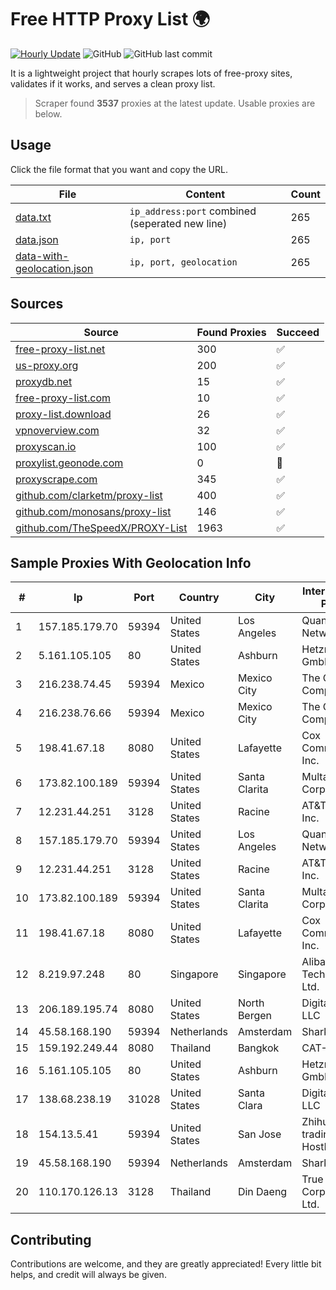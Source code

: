 
# Free HTTP Proxy List 🌍

[![Hourly Update](https://github.com/mertguvencli/http-proxy-list/actions/workflows/main.yml/badge.svg?branch=main)](https://github.com/mertguvencli/http-proxy-list/actions/workflows/main.yml)
![GitHub](https://img.shields.io/github/license/mertguvencli/http-proxy-list)
![GitHub last commit](https://img.shields.io/github/last-commit/mertguvencli/http-proxy-list)

It is a lightweight project that hourly scrapes lots of free-proxy sites, validates if it works, and serves a clean proxy list.


> Scraper found **3537** proxies at the latest update. Usable proxies are below.

## Usage

Click the file format that you want and copy the URL.


|File|Content|Count|
|----|-------|-----|
|[data.txt](https://raw.githubusercontent.com/mertguvencli/http-proxy-list/main/proxy-list/data.txt)|`ip_address:port` combined (seperated new line)|265|
|[data.json](https://raw.githubusercontent.com/mertguvencli/http-proxy-list/main/proxy-list/data.json)|`ip, port`|265|
|[data-with-geolocation.json](https://raw.githubusercontent.com/mertguvencli/http-proxy-list/main/proxy-list/data-with-geolocation.json)|`ip, port, geolocation`|265|

## Sources

|Source|Found Proxies|Succeed|
|------|-------------|-------|
|[free-proxy-list.net](https://free-proxy-list.net)|300|✅|
|[us-proxy.org](https://www.us-proxy.org)|200|✅|
|[proxydb.net](http://proxydb.net)|15|✅|
|[free-proxy-list.com](https://free-proxy-list.com/?page=&port=&type%5B%5D=http&type%5B%5D=https&up_time=0&search=Search)|10|✅|
|[proxy-list.download](https://www.proxy-list.download/HTTP)|26|✅|
|[vpnoverview.com](https://vpnoverview.com/privacy/anonymous-browsing/free-proxy-servers)|32|✅|
|[proxyscan.io](https://www.proxyscan.io)|100|✅|
|[proxylist.geonode.com](https://proxylist.geonode.com/api/proxy-list?limit=300&page=1&sort_by=lastChecked&sort_type=desc&protocols=http,https)|0|🚫|
|[proxyscrape.com](https://api.proxyscrape.com/v2/?request=displayproxies&protocol=http&timeout=10000&country=all&ssl=all&anonymity=all)|345|✅|
|[github.com/clarketm/proxy-list](https://raw.githubusercontent.com/clarketm/proxy-list/master/proxy-list-raw.txt)|400|✅|
|[github.com/monosans/proxy-list](https://raw.githubusercontent.com/monosans/proxy-list/main/proxies/http.txt)|146|✅|
|[github.com/TheSpeedX/PROXY-List](https://raw.githubusercontent.com/TheSpeedX/PROXY-List/master/http.txt)|1963|✅|


## Sample Proxies With Geolocation Info

|#|Ip|Port|Country|City|Internet Service Provider|
|-|--|----|-------|----|-------------------------|
|1|157.185.179.70|59394|United States|Los Angeles|Quantil Networks Inc|
|2|5.161.105.105|80|United States|Ashburn|Hetzner Online GmbH|
|3|216.238.74.45|59394|Mexico|Mexico City|The Constant Company|
|4|216.238.76.66|59394|Mexico|Mexico City|The Constant Company|
|5|198.41.67.18|8080|United States|Lafayette|Cox Communications Inc.|
|6|173.82.100.189|59394|United States|Santa Clarita|Multacom Corporation|
|7|12.231.44.251|3128|United States|Racine|AT&T Services, Inc.|
|8|157.185.179.70|59394|United States|Los Angeles|Quantil Networks Inc|
|9|12.231.44.251|3128|United States|Racine|AT&T Services, Inc.|
|10|173.82.100.189|59394|United States|Santa Clarita|Multacom Corporation|
|11|198.41.67.18|8080|United States|Lafayette|Cox Communications Inc.|
|12|8.219.97.248|80|Singapore|Singapore|Alibaba (US) Technology Co., Ltd.|
|13|206.189.195.74|8080|United States|North Bergen|DigitalOcean, LLC|
|14|45.58.168.190|59394|Netherlands|Amsterdam|Sharktech|
|15|159.192.249.44|8080|Thailand|Bangkok|CAT-BB|
|16|5.161.105.105|80|United States|Ashburn|Hetzner Online GmbH|
|17|138.68.238.19|31028|United States|Santa Clara|DigitalOcean, LLC|
|18|154.13.5.41|59394|United States|San Jose|Zhihua Lu trading as HostHub|
|19|45.58.168.190|59394|Netherlands|Amsterdam|Sharktech|
|20|110.170.126.13|3128|Thailand|Din Daeng|True Internet Corporation CO. Ltd.|



## Contributing

Contributions are welcome, and they are greatly appreciated! Every
little bit helps, and credit will always be given.

